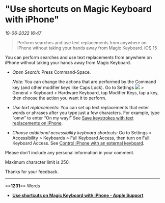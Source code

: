# "Use shortcuts on Magic Keyboard with iPhone"

*19-06-2022 16:47* 

> Perform searches and use text replacements from anywhere on iPhone without taking your hands away from Magic Keyboard.
iOS 15

You can perform searches and use text replacements from anywhere on iPhone without taking your hands away from Magic Keyboard.

-   *Open Search:* Press Command-Space.
    
    *Note:* You can change the actions that are performed by the Command key (and other modifier keys like Caps Lock). Go to Settings ![](https://help.apple.com/assets/6222428998C2CE34C75A5252/6222428B98C2CE34C75A5267/en_US/492fec5aff74dbdef9b526177c3804b4.png) > General > Keyboard > Hardware Keyboard, tap Modifier Keys, tap a key, then choose the action you want it to perform.
    
-   *Use text replacements:* You can set up text replacements that enter words or phrases after you type just a few characters. For example, type “omw” to enter “On my way!” See [Save keystrokes with text replacements on iPhone](https://support.apple.com/guide/iphone/use-text-replacements-iph6d01d862/15.0/ios/15.0).
    
-   *Choose additional accessibility keyboard shortcuts:* Go to Settings > Accessibility > Keyboards > Full Keyboard Access, then turn on Full Keyboard Access. See [Control iPhone with an external keyboard](https://support.apple.com/guide/iphone/keyboards-ipha7c3927eb/15.0/ios/15.0#iph68406707e).
    

Please don’t include any personal information in your comment.

Maximum character limit is 250.

Thanks for your feedback.
***

==**1231**== Words

- **[Use shortcuts on Magic Keyboard with iPhone - Apple Support](https://support.apple.com/guide/iphone/use-shortcuts-iph3da414515/ios)**